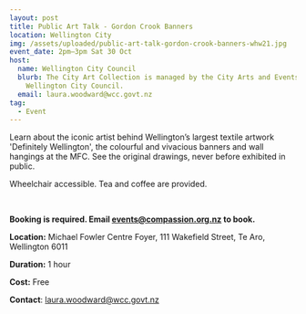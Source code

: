 ```yaml
---
layout: post
title: Public Art Talk - Gordon Crook Banners
location: Wellington City
img: /assets/uploaded/public-art-talk-gordon-crook-banners-whw21.jpg
event_date: 2pm–3pm Sat 30 Oct
host:
  name: Wellington City Council
  blurb: The City Art Collection is managed by the City Arts and Events Team at
    Wellington City Council.
  email: laura.woodward@wcc.govt.nz
tag:
  - Event
---
```

Learn about the iconic artist behind Wellington’s largest textile artwork 'Definitely Wellington', the colourful and vivacious banners and wall hangings at the MFC. See the original drawings, never before exhibited in public. 

Wheelchair accessible. Tea and coffee are provided.

<br>

<!--StartFragment-->

**Booking is required. Email events@compassion.org.nz to book.**

**Location:** Michael Fowler Centre Foyer, 111 Wakefield Street, Te Aro, Wellington 6011

**Duration:** 1 hour

**Cost:** Free

**Contact**: laura.woodward@wcc.govt.nz